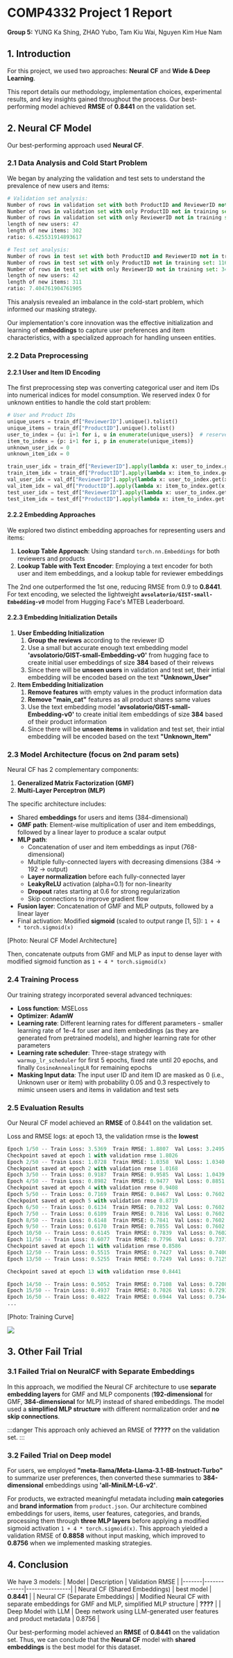 # COMP4332 Project 1 Report

**Group 5:** YUNG Ka Shing, ZHAO Yubo, Tam Kiu Wai, Nguyen Kim Hue Nam 

## 1. Introduction

For this project, we used two approaches: **Neural CF** and **Wide & Deep Learning**. 

This report details our methodology, implementation choices, experimental results, and key insights gained throughout the process. Our best-performing model achieved **RMSE** of **0.8441** on the validation set.

<!-- [Photo: Dataset Overview]
*Include a visualization showing the distribution of ratings in the dataset (histogram) and possibly a heatmap of user-item interactions to illustrate the sparsity of the data.* -->

## 2. Neural CF Model

Our best-performing approach used **Neural CF**.

### 2.1 Data Analysis and Cold Start Problem

We began by analyzing the validation and test sets to understand the prevalence of new users and items:

```python
# Validation set analysis:
Number of rows in validation set with both ProductID and ReviewerID not in training set: 42
Number of rows in validation set with only ProductID not in training set: 1101
Number of rows in validation set with only ReviewerID not in training set: 359
length of new users: 47
length of new items: 302
ratio: 6.425531914893617

# Test set analysis:
Number of rows in test set with both ProductID and ReviewerID not in training set: 34
Number of rows in test set with only ProductID not in training set: 1166
Number of rows in test set with only ReviewerID not in training set: 349
length of new users: 42
length of new items: 311
ratio: 7.404761904761905
```
This analysis revealed an imbalance in the cold-start problem, which informed our masking strategy.

Our implementation's core innovation was the effective initialization and learning of **embeddings** to capture user preferences and item characteristics, with a specialized approach for handling unseen entities.

### 2.2 Data Preprocessing

#### 2.2.1 User and Item ID Encoding

The first preprocessing step was converting categorical user and item IDs into numerical indices for model consumption. We reserved index 0 for unknown entities to handle the cold start problem:

```python
# User and Product IDs
unique_users = train_df["ReviewerID"].unique().tolist()
unique_items = train_df["ProductID"].unique().tolist()
user_to_index = {u: i+1 for i, u in enumerate(unique_users)}  # reserve 0 for unknown
item_to_index = {p: i+1 for i, p in enumerate(unique_items)}
unknown_user_idx = 0
unknown_item_idx = 0

train_user_idx = train_df["ReviewerID"].apply(lambda x: user_to_index.get(x, unknown_user_idx)).values
train_item_idx = train_df["ProductID"].apply(lambda x: item_to_index.get(x, unknown_item_idx)).values
val_user_idx = val_df["ReviewerID"].apply(lambda x: user_to_index.get(x, unknown_user_idx)).values
val_item_idx = val_df["ProductID"].apply(lambda x: item_to_index.get(x, unknown_item_idx)).values
test_user_idx = test_df["ReviewerID"].apply(lambda x: user_to_index.get(x, unknown_user_idx)).values
test_item_idx = test_df["ProductID"].apply(lambda x: item_to_index.get(x, unknown_item_idx)).values
```

#### 2.2.2 Embedding Approaches

We explored two distinct embedding approaches for representing users and items:

1. **Lookup Table Approach**: Using standard `torch.nn.Embeddings` for both reviewers and products
2. **Lookup Table with Text Encoder**: Employing a text encoder for both user and item embeddings, and a lookup table for reviewer embeddings

The 2nd one outperformed the 1st one, reducing RMSE from 0.9 to **0.8441**. For text encoding, we selected the lightweight **`avsolatorio/GIST-small-Embedding-v0`** model from Hugging Face's MTEB Leaderboard.

#### 2.2.3 Embedding Initialization Details

1. **User Embedding Initialization**
    1. **Group the reviews** according to the reviewer ID
    2. Use a small but accurate enough text embedding model **'avsolatorio/GIST-small-Embedding-v0'** from hugging face to create initial user embeddings of size **384** based of their reivews
    3. Since there will be **unseen users** in validation and test set, their intial embedding will be encoded based on the text **"Unknown_User"**
2. **Item Embedding Initialization**
    1. **Remove features** with empty values in the product information data
    2. **Remove "main_cat"** features as all product shares same values
    3. Use the text embedding model **'avsolatorio/GIST-small-Embedding-v0'** to create initial item embeddings of size **384** based of their product information
    4. Since there will be **unseen items** in validation and test set, their intial embedding will be encoded based on the text **"Unknown_Item"**

### 2.3 Model Architecture (focus on 2nd param sets)

Neural CF has 2 complementary components:

1. **Generalized Matrix Factorization (GMF)**
2. **Multi-Layer Perceptron (MLP)**

The specific architecture includes:
- Shared **embeddings** for users and items (384-dimensional)
- **GMF path**: Element-wise multiplication of user and item embeddings, followed by a linear layer to produce a scalar output
- **MLP path**:
  - Concatenation of user and item embeddings as input (768-dimensional)
  - Multiple fully-connected layers with decreasing dimensions (384 → 192 → output)
  - **Layer normalization** before each fully-connected layer
  - **LeakyReLU** activation (alpha=0.1) for non-linearity
  - **Dropout** rates starting at 0.6 for strong regularization
  - Skip connections to improve gradient flow
- **Fusion layer**: Concatenation of GMF and MLP outputs, followed by a linear layer
- Final activation: Modified **sigmoid** (scaled to output range [1, 5]): `1 + 4 * torch.sigmoid(x)`

[Photo: Neural CF Model Architecture]

Then, concatenate outputs from GMF and MLP as input to dense layer with modified sigmoid function as `1 + 4 * torch.sigmoid(x)`

### 2.4 Training Process

Our training strategy incorporated several advanced techniques:

- **Loss function**: MSELoss
- **Optimizer**: **AdamW**
- **Learning rate**: Different learning rates for different parameters - smaller learning rate of 1e-4 for user and item embeddings (as they are generated from pretrained models), and higher learning rate for other parameters
- **Learning rate scheduler**: Three-stage strategy with `warmup_lr_scheduler` for first 5 epochs, fixed rate until 20 epochs, and finally `CosineAnnealingLR` for remaining epochs
- **Masking Input data**: The input user ID and item ID are masked as 0 (i.e., Unknown user or item) with probability 0.05 and 0.3 respectively to mimic unseen users and items in validation and test sets

<!-- [Photo: Learning Rate Schedule] -->

### 2.5 Evaluation Results

Our Neural CF model achieved an **RMSE** of 0.8441 on the validation set.

Loss and RMSE logs: at epoch 13, the validation rmse is the **lowest**
```python
Epoch 1/50 -- Train Loss: 3.5369  Train RMSE: 1.8807  Val Loss: 3.2495  Val RMSE: 1.8026
Checkpoint saved at epoch 1 with validation rmse 1.8026
Epoch 2/50 -- Train Loss: 1.0728  Train RMSE: 1.0358  Val Loss: 1.0340  Val RMSE: 1.0168
Checkpoint saved at epoch 2 with validation rmse 1.0168
Epoch 3/50 -- Train Loss: 0.9187  Train RMSE: 0.9585  Val Loss: 1.0439  Val RMSE: 1.0217
Epoch 4/50 -- Train Loss: 0.8982  Train RMSE: 0.9477  Val Loss: 0.8851  Val RMSE: 0.9408
Checkpoint saved at epoch 4 with validation rmse 0.9408
Epoch 5/50 -- Train Loss: 0.7169  Train RMSE: 0.8467  Val Loss: 0.7602  Val RMSE: 0.8719
Checkpoint saved at epoch 5 with validation rmse 0.8719
Epoch 6/50 -- Train Loss: 0.6134  Train RMSE: 0.7832  Val Loss: 0.7602  Val RMSE: 0.8719
Epoch 7/50 -- Train Loss: 0.6109  Train RMSE: 0.7816  Val Loss: 0.7602  Val RMSE: 0.8719
Epoch 8/50 -- Train Loss: 0.6148  Train RMSE: 0.7841  Val Loss: 0.7602  Val RMSE: 0.8719
Epoch 9/50 -- Train Loss: 0.6170  Train RMSE: 0.7855  Val Loss: 0.7602  Val RMSE: 0.8719
Epoch 10/50 -- Train Loss: 0.6145  Train RMSE: 0.7839  Val Loss: 0.7602  Val RMSE: 0.8719
Epoch 11/50 -- Train Loss: 0.6077  Train RMSE: 0.7796  Val Loss: 0.7371  Val RMSE: 0.8586
Checkpoint saved at epoch 11 with validation rmse 0.8586
Epoch 12/50 -- Train Loss: 0.5515  Train RMSE: 0.7427  Val Loss: 0.7400  Val RMSE: 0.8603
Epoch 13/50 -- Train Loss: 0.5255  Train RMSE: 0.7249  Val Loss: 0.7125  Val RMSE: 0.8441

Checkpoint saved at epoch 13 with validation rmse 0.8441

Epoch 14/50 -- Train Loss: 0.5052  Train RMSE: 0.7108  Val Loss: 0.7208  Val RMSE: 0.8490
Epoch 15/50 -- Train Loss: 0.4937  Train RMSE: 0.7026  Val Loss: 0.7293  Val RMSE: 0.8540
Epoch 16/50 -- Train Loss: 0.4822  Train RMSE: 0.6944  Val Loss: 0.7344  Val RMSE: 0.8570
...
```

[Photo: Training Curve]

![](images/2025-04-04-23-50-22.png)

## 3. Other Fail Trial

### 3.1 Failed Trial on NeuralCF with Separate Embeddings

In this approach, we modified the Neural CF architecture to use **separate embedding layers** for GMF and MLP components (**192-dimensional** for GMF, **384-dimensional** for MLP) instead of shared embeddings. The model used a **simplified MLP structure** with different normalization order and **no skip connections**. 

:::danger
This approach only achieved an RMSE of **?????** on the validation set.
:::

### 3.2 Failed Trial on Deep model
For users, we employed **"meta-llama/Meta-Llama-3.1-8B-Instruct-Turbo"** to summarize user preferences, then converted these summaries to **384-dimensional** embeddings using **'all-MiniLM-L6-v2'**. 

For products, we extracted meaningful metadata including **main categories** and **brand information** from `product.json`. Our architecture combined embeddings for users, items, user features, categories, and brands, processing them through **three MLP layers** before applying a modified sigmoid activation `1 + 4 * torch.sigmoid(x)`. This approach yielded a validation RMSE of **0.8858** without input masking, which improved to **0.8756** when we implemented masking strategies.

## 4. Conclusion


We have 3 models:
| Model | Description | Validation RMSE |
|-------|-------------|----------------|
| Neural CF (Shared Embeddings) | best model | **0.8441** |
| Neural CF (Separate Embeddings) | Modified Neural CF with separate embeddings for GMF and MLP, simplified MLP structure | **????** |
| Deep Model with LLM | Deep network using LLM-generated user features and product metadata | 0.8756 |


Our best-performing model achieved an **RMSE** of **0.8441** on the validation set. Thus, we can conclude that the **Neural CF** model with **shared embeddings** is the best model for this dataset.
